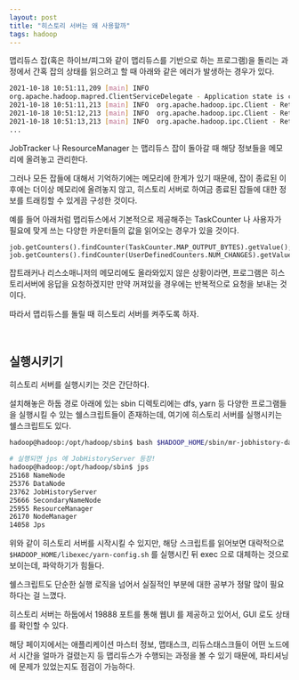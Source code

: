 ```yaml
---
layout: post
title: "히스토리 서버는 왜 사용할까"
tags: hadoop
---
```


맵리듀스 잡(혹은 하이브/피그와 같이 맵리듀스를 기반으로 하는 프로그램)을 돌리는 과정에서 간혹 잡의 상태를 읽으려고 할 때 아래와 같은 에러가 발생하는 경우가 있다.

```bash
2021-10-18 10:51:11,209 [main] INFO 
org.apache.hadoop.mapred.ClientServiceDelegate - Application state is completed. FinalApplicationStatus=SUCCEEDED. **Redirecting to job history server**
2021-10-18 10:51:11,213 [main] INFO  org.apache.hadoop.ipc.Client - Retrying connect to server: X.X.X.X/X.X.X.X:10020. Already tried 0 time(s); retry policy is RetryUpToMaximumCountWithFixedSleep(maxRetries=10, sleepTime=1000 MILLISECONDS)
2021-10-18 10:51:12,213 [main] INFO  org.apache.hadoop.ipc.Client - Retrying connect to server: X.X.X.X/X.X.X.X:10020. Already tried 1 time(s); retry policy is RetryUpToMaximumCountWithFixedSleep(maxRetries=10, sleepTime=1000 MILLISECONDS)
2021-10-18 10:51:13,213 [main] INFO  org.apache.hadoop.ipc.Client - Retrying connect to server: X.X.X.X/X.X.X.X:10020. Already tried 2 time(s); retry policy is RetryUpToMaximumCountWithFixedSleep(maxRetries=10, sleepTime=1000 MILLISECONDS)
...
```

JobTracker 나 ResourceManager 는 맵리듀스 잡이 돌아갈 때 해당 정보들을 메모리에 올려놓고 관리한다.

그러나 모든 잡들에 대해서 기억하기에는 메모리에 한계가 있기 때문에, 잡이 종료된 이후에는 더이상 메모리에 올려놓지 않고, 히스토리 서버로 하여금 종료된 잡들에 대한 정보를 트래킹할 수 있게끔 구성한 것이다.

예를 들어 아래처럼 맵리듀스에서 기본적으로 제공해주는 TaskCounter 나 사용자가 필요에 맞게 쓰는 다양한 카운터들의 값을 읽어오는 경우가 있을 것이다.

```
job.getCounters().findCounter(TaskCounter.MAP_OUTPUT_BYTES).getValue();
job.getCounters().findCounter(UserDefinedCounters.NUM_CHANGES).getValue();
```

잡트래커나 리스소매니저의 메모리에도 올라와있지 않은 상황이라면, 프로그램은 히스토리서버에 응답을 요청하겠지만 만약 꺼져있을 경우에는 반복적으로 요청을 보내는 것이다.

따라서 맵리듀스를 돌릴 때 히스토리 서버를 켜주도록 하자.

<br>

## 실행시키기

히스토리 서버를 실행시키는 것은 간단하다.

설치해놓은 하둡 경로 아래에 있는 sbin 디렉토리에는 dfs, yarn 등 다양한 프로그램들을 실행시킬 수 있는 쉘스크립트들이 존재하는데, 여기에 히스토리 서버를 실행시키는 쉘스크립트도 있다.

```bash
hadoop@hadoop:/opt/hadoop/sbin$ bash $HADOOP_HOME/sbin/mr-jobhistory-daemon.sh start historyserver

# 실행되면 jps 에 JobHistoryServer 등장!
hadoop@hadoop:/opt/hadoop/sbin$ jps
25168 NameNode
25376 DataNode
23762 JobHistoryServer
25666 SecondaryNameNode
25955 ResourceManager
26170 NodeManager
14058 Jps
```

위와 같이 히스토리 서버를 시작시킬 수 있지만, 해당 스크립트를 읽어보면 대략적으로 ```$HADOOP_HOME/libexec/yarn-config.sh``` 를 실행시킨 뒤 exec 으로 대체하는 것으로 보이는데, 파악하기가 힘들다.

쉘스크립트도 단순한 실행 로직을 넘어서 실질적인 부분에 대한 공부가 정말 많이 필요하다는 걸 느꼈다.

히스토리 서버는 하둡에서 19888 포트를 통해 웹UI 를 제공하고 있어서, GUI 로도 상태를 확인할 수 있다.

해당 페이지에서는 애플리케이션 마스터 정보, 맵태스크, 리듀스태스크들이 어떤 노드에서 시간을 얼마가 걸렸는지 등 맵리듀스가 수행되는 과정을 볼 수 있기 때문에, 파티셔닝에 문제가 있었는지도 점검이 가능하다.